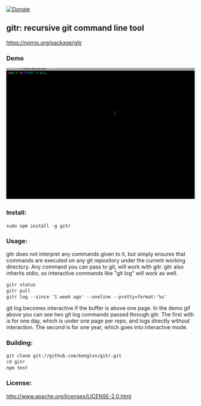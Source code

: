 [![Donate](https://rawgithub.com/twolfson/gittip-badge/0.2.0/dist/gittip.png)](https://www.gittip.com/kenglxn/)


## gitr: recursive git command line tool

https://npmjs.org/package/gitr

### Demo

![Demo](https://github.com/kenglxn/gitr/raw/master/demo.gif)

### Install:

    sudo npm install -g gitr

### Usage:

gitr does not interpret any commands given to it, but simply ensures that commands are executed on any git repository under the current working directory.
Any command you can pass to git, will work with gitr. gitr also inherits stdio, so interactive commands like "git log" will work as well. 

    gitr status
    gitr pull
    gitr log --since '1 week ago' --oneline --pretty=format:'%s'

git log becomes interactive if the buffer is above one page. In the demo gif above you can see two git log commands passed through gitr. The first with is for one day, which is under one page per repo, and logs directly without interaction. The second is for one year, which goes into interactive mode.

### Building:

    git clone git://github.com/kenglxn/gitr.git
    cd gitr
    npm test

### License:

http://www.apache.org/licenses/LICENSE-2.0.html
